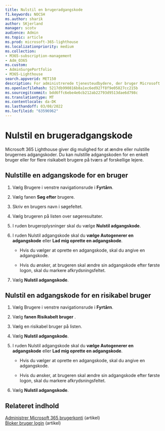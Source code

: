 ```yaml
---
title: Nulstil en brugeradgangskode
f1.keywords: NOCSH
ms.author: sharik
author: SKjerland
manager: scotv
audience: Admin
ms.topic: article
ms.prod: microsoft-365-lighthouse
ms.localizationpriority: medium
ms.collection:
- M365-subscription-management
- Adm_O365
ms.custom:
- AdminSurgePortfolio
- M365-Lighthouse
search.appverid: MET150
description: For administrerede tjenesteudbydere, der bruger Microsoft 365 Lighthouse, kan du få mere at vide om, hvordan du nulstiller en adgangskode for en enkelt bruger eller for flere risikabelde brugere på tværs af forskellige lejere.
ms.openlocfilehash: 5217db990816b8a1ec6ed927f8f9e05827cc215b
ms.sourcegitcommit: bdd6ffc6ebe4e6cb212ab22793d9513dae6d798c
ms.translationtype: MT
ms.contentlocale: da-DK
ms.lasthandoff: 03/08/2022
ms.locfileid: "63596962"
---
```

# <a name="reset-a-user-password"></a>Nulstil en brugeradgangskode

Microsoft 365 Lighthouse giver dig mulighed for at ændre eller nulstille brugernes adgangskoder. Du kan nulstille adgangskoden for en enkelt bruger eller for flere risikabelt brugere på tværs af forskellige lejere.

## <a name="reset-a-password-for-a-user"></a>Nulstille en adgangskode for en bruger

1. Vælg Brugere i venstre navigationsrude i **Fyrtårn**.

2. Vælg fanen **Søg efter** brugere.

3. Skriv en brugers navn i søgefeltet.

4. Vælg brugeren på listen over søgeresultater.

5. I ruden brugeroplysninger skal du vælge **Nulstil adgangskode**.

6. I ruden Nulstil adgangskode skal du **vælge Autogenerer en adgangskode** eller **Lad mig oprette en adgangskode**.

    - Hvis du vælger at oprette en adgangskode, skal du angive en adgangskode.

    - Hvis du ønsker, at brugeren skal ændre sin adgangskode efter første logon, skal du markere afkrydsningsfeltet.

7. Vælg **Nulstil adgangskode**.

## <a name="reset-a-password-for-a-risky-user"></a>Nulstil en adgangskode for en risikabel bruger

1. Vælg Brugere i venstre navigationsrude i **Fyrtårn**.

2. Vælg **fanen Risikabelt bruger** .

3. Vælg en risikabel bruger på listen.

4. Vælg **Nulstil adgangskode**.

5. I ruden Nulstil adgangskode skal du **vælge Autogenerer en adgangskode** eller **Lad mig oprette en adgangskode**.

   - Hvis du vælger at oprette en adgangskode, skal du angive en adgangskode.

   - Hvis du ønsker, at brugeren skal ændre sin adgangskode efter første logon, skal du markere afkrydsningsfeltet.

6. Vælg **Nulstil adgangskode**.

## <a name="related-content"></a>Relateret indhold

[Administrer Microsoft 365 brugerkonti](../enterprise/manage-microsoft-365-accounts.md) (artikel)\
[Bloker bruger login](m365-lighthouse-block-user-signin.md) (artikel)
